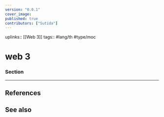 ```yaml
---
version: "0.0.1"
cover_image:
published: true
contributors: ["Sutida"]
---
```

uplinks:: [[Web 3]]
tags:: #lang/th #type/moc

# web 3
### Section 


---
## References

## See also